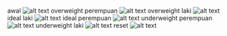 awal
![alt text](https://github.com/tiaraaurellia/pengecekankesehatan/blob/master/kes1.PNG)
overweight perempuan
![alt text](https://github.com/tiaraaurellia/pengecekankesehatan/blob/master/kes2.PNG)
overweight laki
![alt text](https://github.com/tiaraaurellia/pengecekankesehatan/blob/master/kes3.PNG)
ideal laki
![alt text](https://github.com/tiaraaurellia/pengecekankesehatan/blob/master/kes4.PNG)
ideal perempuan
![alt text](https://github.com/tiaraaurellia/pengecekankesehatan/blob/master/kes5.PNG)
underweight perempuan
![alt text](https://github.com/tiaraaurellia/pengecekankesehatan/blob/master/kes6.PNG)
underweight laki
![alt text](https://github.com/tiaraaurellia/pengecekankesehatan/blob/master/kes7.PNG)
reset
![alt text](https://github.com/tiaraaurellia/pengecekankesehatan/blob/master/kes8.PNG)

